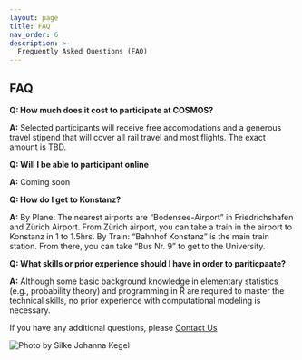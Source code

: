 ```yaml
---
layout: page
title: FAQ
nav_order: 6
description: >-
  Frequently Asked Questions (FAQ)
---
```



## FAQ

**Q: How much does it cost to participate at COSMOS?**

**A:** Selected participants will receive free accomodations and a generous travel stipend that will cover all rail travel and most flights. The exact amount is TBD.


**Q: Will I be able to participant online**

**A:** Coming soon


**Q: How do I get to Konstanz?**

**A:** By Plane: The nearest airports are “Bodensee-Airport” in Friedrichshafen
and Zürich Airport. From Zürich airport, you can take a train in the airport to Konstanz in 1 to 1.5hrs. 
By Train: “Bahnhof Konstanz” is the main train station. From there, you can take “Bus Nr. 9” to get to 
the University.


**Q: What skills or prior experience should I have in order to pariticpaate?**

**A:** Although some basic background knowledge in elementary statistics (e.g., probability theory) and programming in R are required to master the technical skills, no prior experience with computational modeling is necessary. 




If you have any additional questions, please [Contact Us](mailto:cosmos-konstanz@gmail.com)

<img src="{{site.baseurl}}/assets/images/konstanz.jpeg" title="Photo by Silke Johanna Kegel">